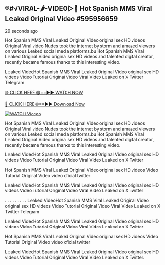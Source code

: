 ## ®️#√VIRAL-🌶-VIDEO▷👄 Hot Spanish MMS Viral L𝚎aked Original Video #595956659

29 seconds ago

Hot Spanish MMS Viral L𝚎aked Original Video original sex HD videos Original Viral video Nudes took the internet by storm and amazed viewers on various Leaked social media platforms.bu Hot Spanish MMS Viral L𝚎aked Original Video original sex HD videos and talented digital creator, recently became famous thanks to this interesting video.

L𝚎aked VideoHot Spanish MMS Viral L𝚎aked Original Video original sex HD videos Video Tutorial Original Video Viral Video L𝚎aked on X Twitter Telegram

[🌐 CLICK HERE 🟢==►► WATCH NOW](https://cutt.ly/te57wshS)

[🔴 CLICK HERE 🌐==►► Download Now](https://cutt.ly/te57wshS)

[![WATCH Videos](https://i.imgur.com/dJHk4Zq.gif)](https://cutt.ly/te57wshS)

Hot Spanish MMS Viral L𝚎aked Original Video original sex HD videos Original Viral video Nudes took the internet by storm and amazed viewers on various Leaked social media platforms.bu Hot Spanish MMS Viral L𝚎aked Original Video original sex HD videos and talented digital creator, recently became famous thanks to this interesting video.

L𝚎aked VideoHot Spanish MMS Viral L𝚎aked Original Video original sex HD videos Video Tutorial Original Video Viral Video L𝚎aked on X Twitter

Hot Spanish MMS Viral L𝚎aked Original Video original sex HD videos Video Tutorial Original Video video oficial twitter

L𝚎aked VideoHot Spanish MMS Viral L𝚎aked Original Video original sex HD videos Video Tutorial Original Video Viral Video L𝚎aked on X Twitter

. . . . . . . . . L𝚎aked VideoHot Spanish MMS Viral L𝚎aked Original Video original sex HD videos Video Tutorial Original Video Viral Video L𝚎aked on X Twitter Telegram

L𝚎aked VideoHot Spanish MMS Viral L𝚎aked Original Video original sex HD videos Video Tutorial Original Video Viral Video L𝚎aked on X Twitter

Hot Spanish MMS Viral L𝚎aked Original Video original sex HD videos Video Tutorial Original Video video oficial twitter

L𝚎aked VideoHot Spanish MMS Viral L𝚎aked Original Video original sex HD videos Video Tutorial Original Video Viral Video L𝚎aked on X Twitter.